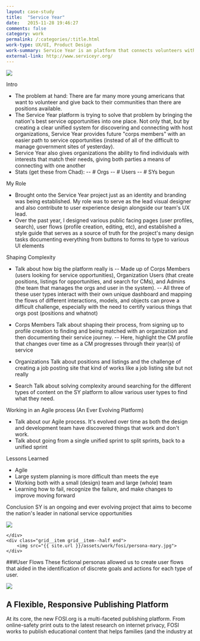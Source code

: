 ```yaml
---
layout: case-study
title:  "Service Year"
date:   2015-11-28 19:46:27
comments: false
category: work
permalink: /:categories/:title.html
work-type: UX/UI, Product Design
work-summary: Service Year is an platform that connects volunteers with the best of America's non-profits in order to take on national years of service.
external-link: http://www.serviceyr.org/
---
```


<div class="grid grid--featured-image grid--no-bg">
	<div class="grid__item grid__item--full">
	    <img class="item-img--full" src="{{ site.url }}/assets/work/serviceyear/featured-image-sy.jpg">
	</div> 
</div>

Intro
- The problem at hand: There are far many more young americans that want to volunteer and give back to their communities than there are positions available.
- The Service Year platform is trying to solve that problem by bringing the nation's best service opportunities into one place. Not only that, but by creating a clear unified system for discovering and connecting with host organizations, Service Year provides future "corps members" with an easier path to service opportunities (instead of all of the difficult to manage government sites of yesterday).
- Service Year also gives organizations the ability to find individuals with interests that match their needs, giving both parties a means of connecting with one another
- Stats (get these from Chad):
-- # Orgs
-- # Users
-- # SYs begun

My Role
- Brought onto the Service Year project just as an identity and branding was being established. My role was to serve as the lead visual designer and also contribute to user experience design alongside our team's UX lead.
- Over the past year, I designed various public facing pages (user profiles, search), user flows (profile creation, editing, etc), and established a style guide that serves as a source of truth for the project's many design tasks documenting everything from buttons to forms to type to various UI elements

Shaping Complexity
- Talk about how big the platform really is
-- Made up of Corps Members (users looking for service opportunities), Organization Users (that create positions, listings for opportunities, and search for CMs), and Admins (the team that manages the orgs and user in the system).
-- All three of these user types interact with their own unique dashboard and mapping the flows of different interactions, models, and objects can prove a difficult challenge, especially with the need to certify various things that orgs post (positions and whatnot)

- Corps Members
Talk about shaping their process, from signing up to profile creation to finding and being matched with an organization and then documenting their service journey. 
-- Here, highlight the CM profile that changes over time as a CM progresses through their year(s) of service

- Organizations
Talk about positions and listings and the challenge of creating a job posting site that kind of works like a job listing site but not really

- Search
Talk about solving complexity around searching for the different types of content on the SY platform to allow various user types to find what they need.

Working in an Agile process (An Ever Evolving Platform)
- Talk about our Agile process. It's evolved over time as both the design and development team have discovered things that work and don't work. 
- Talk about going from a single unified sprint to split sprints, back to a unified sprint

Lessons Learned
- Agile
- Large system planning is more difficult than meets the eye
- Working both with a small (design) team and large (whole) team
- Learning how to fail, recognize the failure, and make changes to improve moving forward

Conclusion
SY is an ongoing and ever evolving project that aims to become the nation's leader in national service opportunities




<div class="grid">
	<div class="grid__item grid__item--half">
	    <img src="{{ site.url }}/assets/work/fosi/persona-david.jpg">
	    
	</div> 
	<div class="grid__item grid__item--half end">
	    <img src="{{ site.url }}/assets/work/fosi/persona-mary.jpg">
	</div> 
</div>

###User Flows
These fictional personas allowed us to create user flows that aided in the identification of discrete goals and actions for each type of user.

<div class="grid">
    <div class="grid__item grid__item--full">
    	<img src="{{ site.url }}/assets/work/fosi/fosi-user-flow-david.png">
    </div>
</div>

<div class="fin-tip">		
</div>

<h2 class="text-center">
	A Flexible, Responsive Publishing Platform
</h2>

At its core, the new FOSI.org is a multi-faceted publishing platform. From online-safety print outs to the latest research on internet privacy, FOSI works to publish educational content that helps families (and the industry at 






